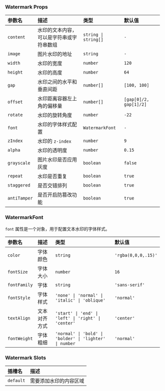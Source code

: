 ### Watermark Props

| 参数名 | 描述 | 类型 | 默认值 |
| :--- | :--- | :--- | :--- |
| `content` | 水印的文本内容，可以是字符串或字符串数组 | `string \| string[]` | `-` |
| `image` | 图片水印的地址 | `string` | `-` |
| `width` | 水印的宽度 | `number` | `120` |
| `height` | 水印的高度 | `number` | `64` |
| `gap` | 水印之间的水平和垂直间距 | `number[]` | `[100, 100]` |
| `offset` | 水印距离容器左上角的偏移量 | `number[]` | `[gap[0]/2, gap[1]/2]` |
| `rotate` | 水印的旋转角度 | `number` | `-22` |
| `font` | 水印的字体样式配置 | `WatermarkFont` | `-` |
| `zIndex` | 水印的 `z-index` | `number` | `9` |
| `alpha` | 水印的透明度 | `number` | `0.15` |
| `grayscale` | 图片水印是否应用灰度 | `boolean` | `false` |
| `repeat` | 水印是否重复 | `boolean` | `true` |
| `staggered` | 是否交错排列 | `boolean` | `true` |
| `antiTamper` | 是否开启防篡改功能 | `boolean` | `true` |

### WatermarkFont

`font` 属性是一个对象，用于配置文本水印的字体样式。

| 参数名 | 描述 | 类型 | 默认值 |
| :--- | :--- | :--- | :--- |
| `color` | 字体颜色 | `string` | `'rgba(0,0,0,.15)'` |
| `fontSize` | 字体大小 | `number` | `16` |
| `fontFamily` | 字体 | `string` | `'sans-serif'` |
| `fontStyle` | 字体样式 | `'none' \| 'normal' \| 'italic' \| 'oblique'` | `'normal'` |
| `textAlign` | 文本对齐方式 | `'start' \| 'end' \| 'left' \| 'right' \| 'center'` | `'center'` |
| `fontWeight` | 字体粗细 | `'normal' \| 'bold' \| 'bolder' \| 'lighter' \| number` | `'normal'` |

### Watermark Slots

| 插槽名 | 描述 |
| :--- | :--- |
| `default` | 需要添加水印的内容区域 |